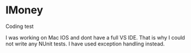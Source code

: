 # IMoney
Coding test

I was working on Mac IOS and dont have a full VS IDE. That is why I could not write any NUnit tests. I have used exception handling instead.
